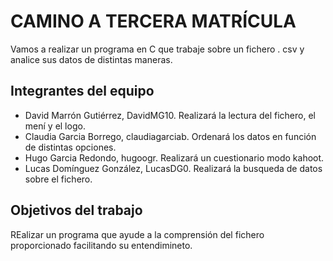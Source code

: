 # CAMINO A TERCERA MATRÍCULA

Vamos a realizar un programa en C que trabaje sobre un fichero . csv y analice sus datos de distintas maneras.

## Integrantes del equipo

- David Marrón Gutiérrez, DavidMG10. Realizará la lectura del fichero, el mení y el logo.
- Claudia Garcia Borrego, claudiagarciab. Ordenará los datos en función de distintas opciones.
- Hugo Garcia Redondo, hugoogr. Realizará un cuestionario modo kahoot.
- Lucas Domínguez González, LucasDG0. Realizará la busqueda de datos sobre el fichero.

## Objetivos del trabajo

REalizar un programa que ayude a la comprensión del fichero proporcionado facilitando su entendimineto.
